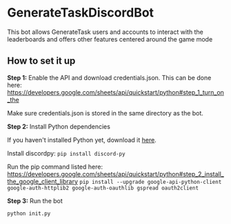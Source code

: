 # GenerateTaskDiscordBot

This bot allows GenerateTask users and accounts to interact with the leaderboards and offers other features centered around the game mode

## How to set it up

**Step 1:** Enable the API and download credentials.json. This can be done here: https://developers.google.com/sheets/api/quickstart/python#step_1_turn_on_the

Make sure credentials.json is stored in the same directory as the bot.

**Step 2:** Install Python dependencies

If you haven't installed Python yet, download it [here](https://www.python.org/).

Install discordpy: `pip install discord-py`

Run the pip command listed here: https://developers.google.com/sheets/api/quickstart/python#step_2_install_the_google_client_library
`pip install --upgrade google-api-python-client google-auth-httplib2 google-auth-oauthlib gspread oauth2client`

**Step 3:** Run the bot

`python init.py`
